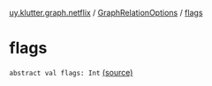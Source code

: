 [uy.klutter.graph.netflix](../index.md) / [GraphRelationOptions](index.md) / [flags](.)


# flags

`abstract val flags: Int` [(source)](https://github.com/kohesive/klutter/blob/master/netflix-graph-jdk6/src/main/kotlin/uy/klutter/graph/netflix/NetflixGraph.kt#L44)


